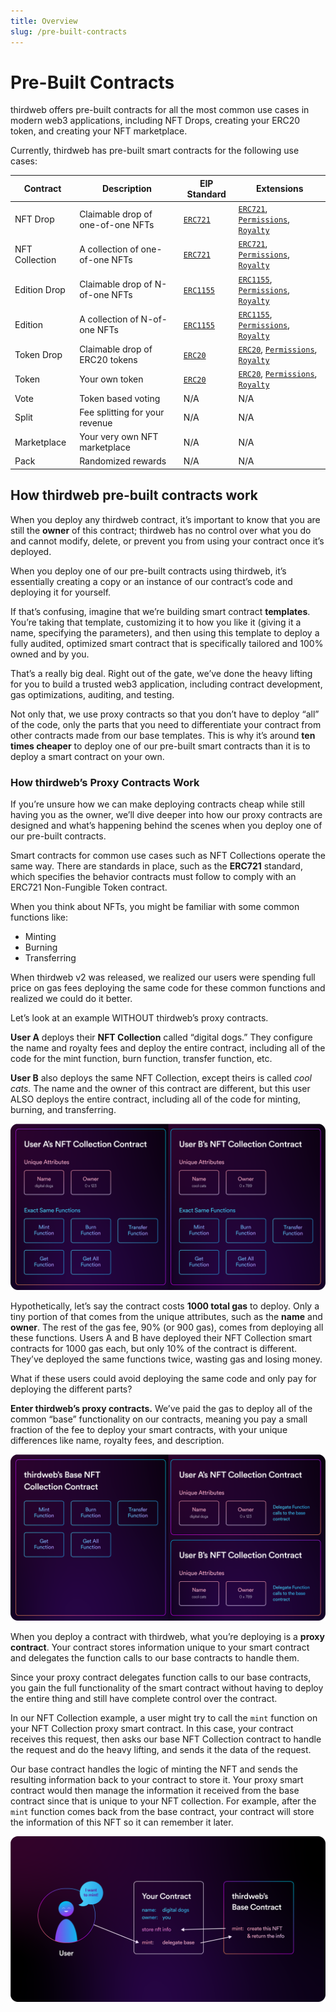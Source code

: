 ```yaml
---
title: Overview
slug: /pre-built-contracts
---
```


# Pre-Built Contracts

thirdweb offers pre-built contracts for all the most common use cases in modern web3 applications, including NFT Drops, creating your ERC20 token, and creating your NFT marketplace.

Currently, thirdweb has pre-built smart contracts for the following use cases:

| Contract       | Description                       | EIP Standard                                         | Extensions                                                                                                                                                                              |
| -------------- | --------------------------------- | ---------------------------------------------------- | --------------------------------------------------------------------------------------------------------------------------------------------------------------------------------------- |
| NFT Drop       | Claimable drop of one-of-one NFTs | [`ERC721`](https://eips.ethereum.org/EIPS/eip-721)   | [`ERC721`](/thirdweb-deploy/contract-extensions/erc721), [`Permissions`](/thirdweb-deploy/contract-extensions/permissions), [`Royalty`](/thirdweb-deploy/contract-extensions/royalty)   |
| NFT Collection | A collection of one-of-one NFTs   | [`ERC721`](https://eips.ethereum.org/EIPS/eip-721)   | [`ERC721`](/thirdweb-deploy/contract-extensions/erc721), [`Permissions`](/thirdweb-deploy/contract-extensions/permissions), [`Royalty`](/thirdweb-deploy/contract-extensions/royalty)   |
| Edition Drop   | Claimable drop of N-of-one NFTs   | [`ERC1155`](https://eips.ethereum.org/EIPS/eip-1155) | [`ERC1155`](/thirdweb-deploy/contract-extensions/erc1155), [`Permissions`](/thirdweb-deploy/contract-extensions/permissions), [`Royalty`](/thirdweb-deploy/contract-extensions/royalty) |
| Edition        | A collection of N-of-one NFTs     | [`ERC1155`](https://eips.ethereum.org/EIPS/eip-721)  | [`ERC1155`](/thirdweb-deploy/contract-extensions/erc1155), [`Permissions`](/thirdweb-deploy/contract-extensions/permissions), [`Royalty`](/thirdweb-deploy/contract-extensions/royalty) |
| Token Drop     | Claimable drop of ERC20 tokens    | [`ERC20`](https://eips.ethereum.org/EIPS/eip-20)     | [`ERC20`](/thirdweb-deploy/contract-extensions/erc20), [`Permissions`](/thirdweb-deploy/contract-extensions/permissions), [`Royalty`](/thirdweb-deploy/contract-extensions/royalty)     |
| Token          | Your own token                    | [`ERC20`](https://eips.ethereum.org/EIPS/eip-20)     | [`ERC20`](/thirdweb-deploy/contract-extensions/erc20), [`Permissions`](/thirdweb-deploy/contract-extensions/permissions), [`Royalty`](/thirdweb-deploy/contract-extensions/royalty)     |
| Vote           | Token based voting                | N/A                                                  | N/A                                                                                                                                                                                     |
| Split          | Fee splitting for your revenue    | N/A                                                  | N/A                                                                                                                                                                                     |
| Marketplace    | Your very own NFT marketplace     | N/A                                                  | N/A                                                                                                                                                                                     |
| Pack           | Randomized rewards                | N/A                                                  | N/A                                                                                                                                                                                     |

## How thirdweb pre-built contracts work

When you deploy any thirdweb contract, it’s important to know that you are still the **owner** of this contract; thirdweb has no control over what you do and cannot modify, delete, or prevent you from using your contract once it’s deployed.

When you deploy one of our pre-built contracts using thirdweb, it’s essentially creating a copy or an instance of our contract’s code and deploying it for yourself.

If that’s confusing, imagine that we’re building smart contract **templates**. You’re taking that template, customizing it to how you like it (giving it a name, specifying the parameters), and then using this template to deploy a fully audited, optimized smart contract that is specifically tailored and 100% owned and by you.

That’s a really big deal. Right out of the gate, we’ve done the heavy lifting for you to build a trusted web3 application, including contract development, gas optimizations, auditing, and testing.

Not only that, we use proxy contracts so that you don’t have to deploy “all” of the code, only the parts that you need to differentiate your contract from other contracts made from our base templates. This is why it’s around **ten times cheaper** to deploy one of our pre-built smart contracts than it is to deploy a smart contract on your own.

### How thirdweb’s Proxy Contracts Work

If you’re unsure how we can make deploying contracts cheap while still having you as the owner, we’ll dive deeper into how our proxy contracts are designed and what’s happening behind the scenes when you deploy one of our pre-built contracts.

Smart contracts for common use cases such as NFT Collections operate the same way. There are standards in place, such as the **ERC721** standard, which specifies the behavior contracts must follow to comply with an ERC721 Non-Fungible Token contract.

When you think about NFTs, you might be familiar with some common functions like:

- Minting
- Burning
- Transferring

When thirdweb v2 was released, we realized our users were spending full price on gas fees deploying the same code for these common functions and realized we could do it better.

Let’s look at an example WITHOUT thirdweb’s proxy contracts.

**User A** deploys their **NFT Collection** called “digital dogs.” They configure the name and royalty fees and deploy the entire contract, including all of the code for the mint function, burn function, transfer function, etc.

**User B** also deploys the same NFT Collection, except theirs is called _cool cats._ The name and the owner of this contract are different, but this user ALSO deploys the entire contract, including all of the code for minting, burning, and transferring.

![non-proxied contracts.png](./assets/non-proxied-contracts.png)

Hypothetically, let’s say the contract costs **1000 total gas** to deploy. Only a tiny portion of that comes from the unique attributes, such as the **name** and **owner**. The rest of the gas fee, 90% (or 900 gas), comes from deploying all these functions.
Users A and B have deployed their NFT Collection smart contracts for 1000 gas each, but only 10% of the contract is different. They’ve deployed the same functions twice, wasting gas and losing money.

What if these users could avoid deploying the same code and only pay for deploying the different parts?

**Enter thirdweb’s proxy contracts.** We’ve paid the gas to deploy all of the common “base” functionality on our contracts, meaning you pay a small fraction of the fee to deploy your smart contracts, with your unique differences like name, royalty fees, and description.

![proxied contracts.png](./assets/proxied-contracts.png)

When you deploy a contract with thirdweb, what you’re deploying is a **proxy contract**. Your contract stores information unique to your smart contract and delegates the function calls to our base contracts to handle them.

Since your proxy contract delegates function calls to our base contracts, you gain the full functionality of the smart contract without having to deploy the entire thing and still have complete control over the contract.

In our NFT Collection example, a user might try to call the `mint` function on your NFT Collection proxy smart contract. In this case, your contract receives this request, then asks our base NFT Collection contract to handle the request and do the heavy lifting, and sends it the data of the request.

Our base contract handles the logic of minting the NFT and sends the resulting information back to your contract to store it. Your proxy smart contract would then manage the information it received from the base contract since that is unique to your NFT collection. For example, after the `mint` function comes back from the base contract, your contract will store the information of this NFT so it can remember it later.

![Proxy Contract Flow](./assets/delegating-calls.png)
